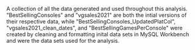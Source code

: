 A collection of all the data generated and used throughout this analysis.  "BestSellingConsoles" and "vgsales2021" are both the intial versions of their respective data, while "BestSellingConsoles_UpdatedPlatCol", "vgsales2021_clean_dates", and "BestSellingGamesPerConsole" were created by cleaning and formatting inital data sets in MySQL Workbench and were the data sets used for the analysis.  
